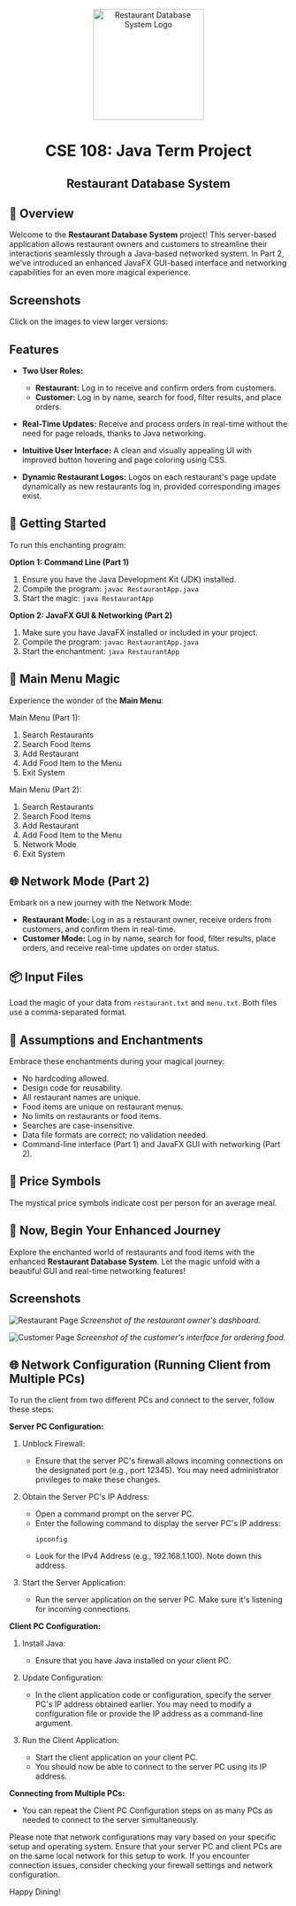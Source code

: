 <div align="center">
  <img src="restaurant-logo.jpg" alt="Restaurant Database System Logo" width="200">
  <h1>CSE 108: Java Term Project</h1>
  <h2>Restaurant Database System</h2>
</div>

## 🍔 Overview

Welcome to the **Restaurant Database System** project! This server-based application allows restaurant owners and customers to streamline their interactions seamlessly through a Java-based networked system. In Part 2, we've introduced an enhanced JavaFX GUI-based interface and networking capabilities for an even more magical experience.

## Screenshots

<!-- Add the following HTML and JavaScript code to automatically list images from the 'screenshots' folder -->

<div>
  <p>Click on the images to view larger versions:</p>
  <ul id="screenshot-list">
    <!-- The script below will populate this list -->
  </ul>
</div>

<script>
  // JavaScript code to generate a list of images from the 'screenshots' folder
  const screenshotList = document.getElementById('screenshot-list');

  // Replace 'screenshots/' with the actual path to your folder
  const screenshotPath = 'screenshots/';

  // List of allowed image file extensions
  const imageExtensions = ['.png', '.jpg', '.jpeg', '.gif'];

  // Function to check if a file has an allowed image extension
  function isImageFile(filename) {
    const ext = filename.slice(((filename.lastIndexOf(".") - 1) >>> 0) + 2);
    return imageExtensions.includes('.' + ext.toLowerCase());
  }

  // Function to generate the HTML for each image
  function createImageElement(filename) {
    return `<li><a href="${screenshotPath}${filename}" target="_blank"><img src="${screenshotPath}${filename}" alt="${filename}" width="200"></a></li>`;
  }

  // Fetch the list of files in the 'screenshots' folder and generate the list
  fetch(screenshotPath)
    .then((response) => response.text())
    .then((text) => {
      const parser = new DOMParser();
      const htmlDoc = parser.parseFromString(text, 'text/html');
      const files = Array.from(htmlDoc.links).map((link) => link.href);
      const imageFiles = files.filter(isImageFile);
      const imageListHTML = imageFiles.map(createImageElement).join('');
      screenshotList.innerHTML = imageListHTML;
    })
    .catch((error) => {
      console.error('Error fetching screenshot files:', error);
    });
</script>


## Features

- **Two User Roles:** 
  - **Restaurant:** Log in to receive and confirm orders from customers.
  - **Customer:** Log in by name, search for food, filter results, and place orders.

- **Real-Time Updates:** Receive and process orders in real-time without the need for page reloads, thanks to Java networking.

- **Intuitive User Interface:** A clean and visually appealing UI with improved button hovering and page coloring using CSS.

- **Dynamic Restaurant Logos:** Logos on each restaurant's page update dynamically as new restaurants log in, provided corresponding images exist.

## 🚀 Getting Started

To run this enchanting program:

**Option 1: Command Line (Part 1)**
1. Ensure you have the Java Development Kit (JDK) installed.
2. Compile the program: `javac RestaurantApp.java`
3. Start the magic: `java RestaurantApp`

**Option 2: JavaFX GUI & Networking (Part 2)**
1. Make sure you have JavaFX installed or included in your project.
2. Compile the program: `javac RestaurantApp.java`
3. Start the enchantment: `java RestaurantApp`

## 🌮 Main Menu Magic

Experience the wonder of the **Main Menu**:

Main Menu (Part 1):

1. Search Restaurants
2. Search Food Items
3. Add Restaurant
4. Add Food Item to the Menu
5. Exit System

Main Menu (Part 2):

1. Search Restaurants
2. Search Food Items
3. Add Restaurant
4. Add Food Item to the Menu
5. Network Mode
6. Exit System

## 🌐 Network Mode (Part 2)

Embark on a new journey with the Network Mode:

- **Restaurant Mode:** Log in as a restaurant owner, receive orders from customers, and confirm them in real-time.
- **Customer Mode:** Log in by name, search for food, filter results, place orders, and receive real-time updates on order status.

## 📦 Input Files

Load the magic of your data from `restaurant.txt` and `menu.txt`. Both files use a comma-separated format.

## 🎩 Assumptions and Enchantments

Embrace these enchantments during your magical journey:

- No hardcoding allowed.
- Design code for reusability.
- All restaurant names are unique.
- Food items are unique on restaurant menus.
- No limits on restaurants or food items.
- Searches are case-insensitive.
- Data file formats are correct; no validation needed.
- Command-line interface (Part 1) and JavaFX GUI with networking (Part 2).

## 💸 Price Symbols 

The mystical price symbols indicate cost per person for an average meal.

## 🌟 Now, Begin Your Enhanced Journey

Explore the enchanted world of restaurants and food items with the enhanced **Restaurant Database System**. Let the magic unfold with a beautiful GUI and real-time networking features!

## Screenshots

![Restaurant Page](screenshots/restaurant_page.png)
*Screenshot of the restaurant owner's dashboard.*

![Customer Page](screenshots/customer_page.png)
*Screenshot of the customer's interface for ordering food.*
## 🌐 Network Configuration (Running Client from Multiple PCs)

To run the client from two different PCs and connect to the server, follow these steps:

**Server PC Configuration:**
1. Unblock Firewall:
   - Ensure that the server PC's firewall allows incoming connections on the designated port (e.g., port 12345). You may need administrator privileges to make these changes.

2. Obtain the Server PC's IP Address:
   - Open a command prompt on the server PC.
   - Enter the following command to display the server PC's IP address:
     ```
     ipconfig
     ```
   - Look for the IPv4 Address (e.g., 192.168.1.100). Note down this address.

3. Start the Server Application:
   - Run the server application on the server PC. Make sure it's listening for incoming connections.

**Client PC Configuration:**
1. Install Java:
   - Ensure that you have Java installed on your client PC.

2. Update Configuration:
   - In the client application code or configuration, specify the server PC's IP address obtained earlier. You may need to modify a configuration file or provide the IP address as a command-line argument.

3. Run the Client Application:
   - Start the client application on your client PC.
   - You should now be able to connect to the server PC using its IP address.

**Connecting from Multiple PCs:**
- You can repeat the Client PC Configuration steps on as many PCs as needed to connect to the server simultaneously.

Please note that network configurations may vary based on your specific setup and operating system. Ensure that your server PC and client PCs are on the same local network for this setup to work. If you encounter connection issues, consider checking your firewall settings and network configuration.


Happy Dining!
